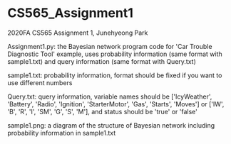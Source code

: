 # CS565_Assignment1
2020FA CS565 Assignment 1, Junehyeong Park


Assignment1.py: the Bayesian network program code for 'Car Trouble Diagnostic Tool' example, uses probability information (same format with sample1.txt) and query information (same format with Query.txt)

sample1.txt: probability information, format should be fixed if you want to use different numbers

Query.txt: query information, variable names should be ['IcyWeather', 'Battery', 'Radio', 'Ignition', 'StarterMotor', 'Gas', 'Starts', 'Moves'] or ['IW', 'B', 'R', 'I', 'SM', 'G', 'S', 'M'], and status should be 'true' or 'false'

sample1.png: a diagram of the structure of Bayesian network including probability information in sample1.txt
